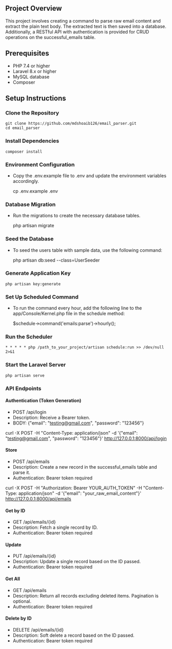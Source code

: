 ## Project Overview


This project involves creating a command to parse raw email content and extract the plain text body. The extracted text is then saved into a database. Additionally, a RESTful API with authentication is provided for CRUD operations on the successful_emails table.
 

## Prerequisites

- PHP 7.4 or higher
- Laravel 8.x or higher
- MySQL database
- Composer 

## Setup Instructions 

### Clone the Repository

    git clone https://github.com/mdshoaib126/email_parser.git
    cd email_parser


### Install Dependencies

    composer install
 
### Environment Configuration

- Copy the .env.example file to .env and update the environment variables accordingly.

    cp .env.example .env

### Database Migration
- Run the migrations to create the necessary database tables.

    php artisan migrate


### Seed the Database

- To seed the users table with sample data, use the following command:

    php artisan db:seed --class=UserSeeder

### Generate Application Key

    php artisan key:generate

### Set Up Scheduled Command

- To run the command every hour, add the following line to the app/Console/Kernel.php file in the schedule method:

    $schedule->command('emails:parse')->hourly();

### Run the Scheduler

    * * * * * php /path_to_your_project/artisan schedule:run >> /dev/null 2>&1

### Start the Laravel Server

    php artisan serve

### API Endpoints

#### Authentication (Token Generation)

- POST /api/login
- Description: Receive a Bearer token.
- BODY: {"email": "testing@gmail.com", "password": "123456"}

curl -X POST -H "Content-Type: application/json" -d '{"email": "testing@gmail.com", "password": "123456"}' http://127.0.0.1:8000/api/login

#### Store

- POST /api/emails
- Description: Create a new record in the successful_emails table and parse it.
- Authentication: Bearer token required

curl -X POST -H "Authorization: Bearer YOUR_AUTH_TOKEN" -H "Content-Type: application/json" -d '{"email": "your_raw_email_content"}' http://127.0.0.1:8000/api/emails

#### Get by ID

- GET /api/emails/{id}
- Description: Fetch a single record by ID.
- Authentication: Bearer token required

#### Update

- PUT /api/emails/{id}
- Description: Update a single record based on the ID passed.
- Authentication: Bearer token required

#### Get All

- GET /api/emails
- Description: Return all records excluding deleted items. Pagination is optional.
- Authentication: Bearer token required

#### Delete by ID

- DELETE /api/emails/{id}
- Description: Soft delete a record based on the ID passed.
- Authentication: Bearer token required

